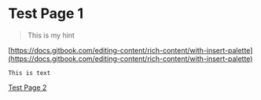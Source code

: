 # Test Page 1

> This is my hint

[https://docs.gitbook.com/editing-content/rich-content/with-insert-palette](https://docs.gitbook.com/editing-content/rich-content/with-insert-palette)

```text
This is text
```

[Test Page 2](test-page-2.md)


